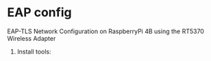 # EAP config
EAP-TLS Network Configuration on RaspberryPi 4B using the RT5370 Wireless Adapter

1. Install tools:
    